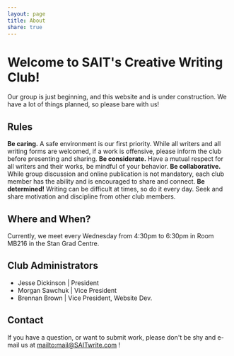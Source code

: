 ```yaml
---
layout: page
title: About
share: true
---
```


# Welcome to SAIT's Creative Writing Club!

Our group is just beginning, and this website and is under construction. We have a lot of things planned, so please bare with us!


## Rules

**Be caring.** A safe environment is our first priority. While all writers and all writing forms are welcomed, if a work is offensive, please inform the club before presenting and sharing.
**Be considerate.** Have a mutual respect for all writers and their works, be mindful of your behavior.
**Be collaborative.** While group discussion and online publication is not mandatory, each club member has the ability and is encouraged to share and connect.
**Be determined!** Writing can be difficult at times, so do it every day. Seek and share motivation and discipline from other club members.


## Where and When?

Currently, we meet every Wednesday from 4:30pm to 6:30pm in Room MB216 in the Stan Grad Centre.  


## Club Administrators

+ Jesse Dickinson | President
+ Morgan Sawchuk | Vice President
+ Brennan Brown | Vice President, Website Dev.

## Contact

If you have a question, or want to submit work, please don't be shy and e-mail us at [mailto:mail@SAITwrite.com](mail@SAITwrite.com) !